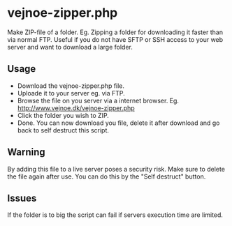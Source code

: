 # vejnoe-zipper.php
Make ZIP-file of a folder. Eg. Zipping a folder for downloading it faster than via normal FTP.
Useful if you do not have SFTP or SSH access to your web server and want to download a large folder.

## Usage
- Download the vejnoe-zipper.php file.
- Uploade it to your server eg. via FTP.
- Browse the file on you server via a internet browser. Eg. http://www.vejnoe.dk/vejnoe-zipper.php
- Click the folder you wish to ZIP.
- Done. You can now download you file, delete it after download and go back to self destruct this script.

## Warning
By adding this file to a live server poses a security risk. Make sure to delete the file again after use. You can do this by the "Self destruct" button.

## Issues
If the folder is to big the script can fail if servers execution time are limited.
